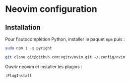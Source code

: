 # Neovim configuration

## Installation

Pour l'autocomplétion Python, installer le paquet `npm` puis :

```bash
sudo npm i -g pyright
```

```bash
git clone git@github.com:vgitv/nvim.git ~/.config/nvim
```

Ouvrir neovim et installer les plugins :

```
:PlugInstall
```

